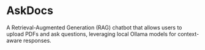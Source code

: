 # AskDocs
A Retrieval-Augmented Generation (RAG) chatbot that allows users to upload PDFs and ask questions, leveraging local Ollama models for context-aware responses.
